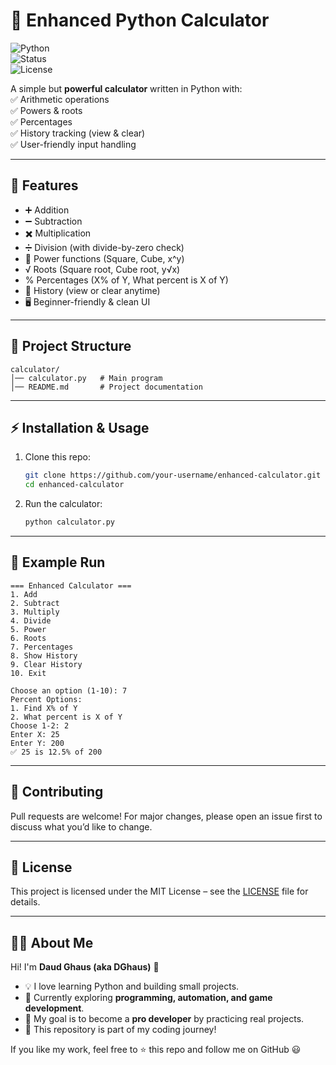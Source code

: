 # 🧮 Enhanced Python Calculator  
![Python](https://img.shields.io/badge/Python-3.x-blue)  
![Status](https://img.shields.io/badge/Status-Stable-brightgreen)  
![License](https://img.shields.io/badge/License-MIT-yellow)  

A simple but **powerful calculator** written in Python with:  
✅ Arithmetic operations  
✅ Powers & roots  
✅ Percentages  
✅ History tracking (view & clear)  
✅ User-friendly input handling  

---

## 🚀 Features
- ➕ Addition  
- ➖ Subtraction  
- ✖️ Multiplication  
- ➗ Division (with divide-by-zero check)  
- 🔢 Power functions (Square, Cube, x^y)  
- √ Roots (Square root, Cube root, y√x)  
- % Percentages (X% of Y, What percent is X of Y)  
- 📜 History (view or clear anytime)  
- 🖥️ Beginner-friendly & clean UI  

---

## 📂 Project Structure
```
calculator/
│── calculator.py   # Main program
│── README.md       # Project documentation
```

---

## ⚡ Installation & Usage

1. Clone this repo:
   ```bash
   git clone https://github.com/your-username/enhanced-calculator.git
   cd enhanced-calculator
   ```

2. Run the calculator:
   ```bash
   python calculator.py
   ```

---

## 📝 Example Run
```
=== Enhanced Calculator ===
1. Add
2. Subtract
3. Multiply
4. Divide
5. Power
6. Roots
7. Percentages
8. Show History
9. Clear History
10. Exit

Choose an option (1-10): 7
Percent Options:
1. Find X% of Y
2. What percent is X of Y
Choose 1-2: 2
Enter X: 25
Enter Y: 200
✅ 25 is 12.5% of 200
```

---

## 🤝 Contributing
Pull requests are welcome! For major changes, please open an issue first to discuss what you’d like to change.

---

## 📜 License
This project is licensed under the MIT License – see the [LICENSE](LICENSE) file for details.

---

## 👨‍💻 About Me
Hi! I'm **Daud Ghaus (aka DGhaus)** 👋  
- 💡 I love learning Python and building small projects.  
- 🌱 Currently exploring **programming, automation, and game development**.  
- 🎯 My goal is to become a **pro developer** by practicing real projects.  
- 🚀 This repository is part of my coding journey!  

If you like my work, feel free to ⭐ this repo and follow me on GitHub 😃
